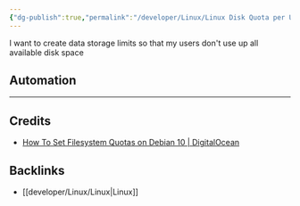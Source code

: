 ```yaml
---
{"dg-publish":true,"permalink":"/developer/Linux/Linux Disk Quota per User/"}
---
```


I want to create data storage limits so that my users don't use up all available disk space


## Automation

---
## Credits 
- [How To Set Filesystem Quotas on Debian 10 | DigitalOcean](https://www.digitalocean.com/community/tutorials/how-to-set-filesystem-quotas-on-debian-10)

## Backlinks
- [[developer/Linux/Linux\|Linux]]